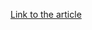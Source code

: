 [Link to the article](https://securityintelligence.com/the-father-of-zeus-kronos-malware-discovered/)
